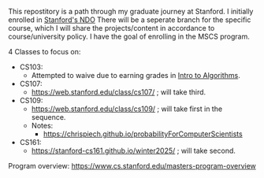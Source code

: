 This repostitory is a path through my graduate journey at Stanford. I initially enrolled in [Stanford's NDO](https://online.stanford.edu/programs/foundations-computer-science-graduate-certificate) There will be a seperate branch for the specific course, which I will share the projects/content in accordance to course/university policy.
I have the goal of enrolling in the MSCS program. 

4 Classes to focus on: 

- CS103:
  - Attempted to waive due to earning grades in [Intro to Algorithms](https://siebelschool.illinois.edu/academics/courses/cs401-120248).
- CS107:
  - https://web.stanford.edu/class/cs107/ ; will take third.
- CS109:
  - https://web.stanford.edu/class/cs109/ ; will take first in the sequence.
  - Notes:
    - https://chrispiech.github.io/probabilityForComputerScientists
- CS161:
  - https://stanford-cs161.github.io/winter2025/ ; will take second.
  
Program overview: https://www.cs.stanford.edu/masters-program-overview
